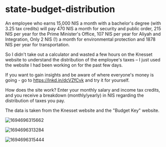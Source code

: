 # state-budget-distribution

An employee who earns 15,000 NIS a month with a bachelor's degree (with 3.25 tax credits)
will pay 470 NIS a month for security and public order, 
215 NIS per year for the Prime Minister's Office, 
107 NIS per year for Aliyah and Integration, 
Only 2 NIS (!) a month for environmental protection 
and 1878 NIS per year for transportation.

So I didn't take out a calculator and wasted a few hours on the Knesset website to understand the distribution of the employee's taxes – I just used the website I had been working on for the past few days.

If you want to gain insights and be aware of where everyone's money is going - go to https://lnkd.in/dcVZfCvk and try it for yourself.

How does the site work? 
Enter your monthly salary and income tax credits, and you receive a breakdown (monthly/yearly) in NIS regarding the distribution of taxes you pay.

The data is taken from the Knesset website and the "Budget Key" website.

![1694696315662](https://github.com/juadHamdan/state-budget-distribution/assets/64545813/ad3924dd-0926-4624-8f4b-b9195e4df2d3)

![1694696313284](https://github.com/juadHamdan/state-budget-distribution/assets/64545813/21e8f990-e4c0-4203-bc82-457e484ae5ea)

![1694696315444](https://github.com/juadHamdan/state-budget-distribution/assets/64545813/2e2ef638-f678-4f9f-a487-17c12084ec48)



